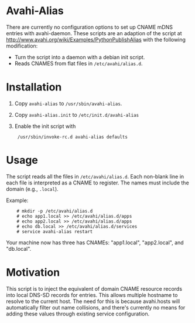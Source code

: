 Avahi-Alias
===========

There are currently no configuration options to set up CNAME mDNS entries with
avahi-daemon.  These scripts are an adaption of the script at
http://www.avahi.org/wiki/Examples/PythonPublishAlias with the following
modification:

* Turn the script into a daemon with a debian init script.
* Reads CNAMES from flat files in `/etc/avahi/alias.d`.

Installation
============

1. Copy `avahi-alias` to `/usr/sbin/avahi-alias`.
1. Copy `avahi-alias.init` to `/etc/init.d/avahi-alias`
1. Enable the init script with

		/usr/sbin/invoke-rc.d avahi-alias defaults

Usage
=====

The script reads all the files in `/etc/avahi/alias.d`. Each non-blank line in
each file is interpreted as a CNAME to register. The names must include the
domain (e.g., `.local`).

Example:

		# mkdir -p /etc/avahi/alias.d
		# echo app1.local >> /etc/avahi/alias.d/apps
		# echo app2.local >> /etc/avahi/alias.d/apps
		# echo db.local >> /etc/avahi/alias.d/services
		# service avahi-alias restart

Your machine now has three has CNAMEs: "app1.local", "app2.local", and "db.local".

Motivation
==========

This script is to inject the equivalent of domain CNAME resource records into
local DNS-SD records for entries.  This allows multiple hostname to resolve to
the current host.  The need for this is because avahi.hosts will automatically
filter out name collisions, and there's currently no means for adding these
values through existing service configuration.
